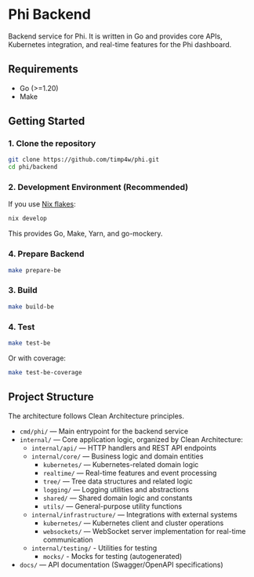# Phi Backend

Backend service for Phi. It is written in Go and provides core APIs, Kubernetes integration, and real-time features for the Phi dashboard.

## Requirements
- Go (>=1.20)
- Make

## Getting Started

### 1. Clone the repository
```sh
git clone https://github.com/timp4w/phi.git
cd phi/backend
```

### 2. Development Environment (Recommended)
If you use [Nix flakes](https://nixos.wiki/wiki/Flakes):
```sh
nix develop
```
This provides Go, Make, Yarn, and go-mockery.

### 4. Prepare Backend
```sh
make prepare-be
```

### 3. Build
```sh
make build-be
```

### 4. Test
```sh
make test-be
```
Or with coverage:
```sh
make test-be-coverage
```

## Project Structure
The architecture follows Clean Architecture principles.


- `cmd/phi/` — Main entrypoint for the backend service
- `internal/` — Core application logic, organized by Clean Architecture:
  - `internal/api/` — HTTP handlers and REST API endpoints
  - `internal/core/` — Business logic and domain entities
    - `kubernetes/` — Kubernetes-related domain logic
    - `realtime/` — Real-time features and event processing
    - `tree/` — Tree data structures and related logic
    - `logging/` — Logging utilities and abstractions
    - `shared/` — Shared domain logic and constants
    - `utils/` — General-purpose utility functions
  - `internal/infrastructure/` — Integrations with external systems
    - `kubernetes/` — Kubernetes client and cluster operations
    - `websockets/` — WebSocket server implementation for real-time communication
  - `internal/testing/` - Utilities for testing
    - `mocks/` - Mocks for testing (autogenerated)
- `docs/` — API documentation (Swagger/OpenAPI specifications)
